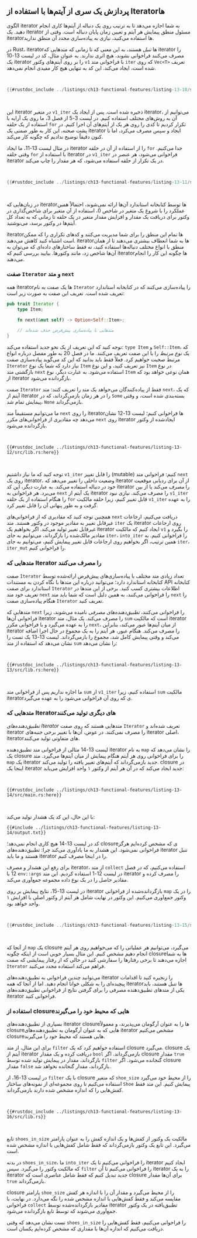 ## پردازش یک سری از آیتم‌ها با استفاده از Iteratorها

الگوی iterator به شما اجازه می‌دهد تا به ترتیب روی یک دنباله از آیتم‌ها کاری انجام دهید. یک iterator مسئول منطق پیمایش هر آیتم و تعیین زمان پایان دنباله است. وقتی از iteratorها استفاده می‌کنید، نیازی به پیاده‌سازی مجدد آن منطق ندارید.

در Rust، iteratorها _تنبل_ هستند، به این معنی که تا زمانی که متدهایی که iterator را مصرف می‌کنند فراخوانی نشوند، هیچ اثری ندارند. به عنوان مثال، کد در لیست 13-10 یک iterator را بر روی آیتم‌های وکتور `v1` با فراخوانی متد `iter` که روی `Vec<T>` تعریف شده است، ایجاد می‌کند. این کد به تنهایی هیچ کار مفیدی انجام نمی‌دهد.

<Listing number="13-10" file-name="src/main.rs" caption="ایجاد یک iterator">

```rust
{{#rustdoc_include ../listings/ch13-functional-features/listing-13-10/src/main.rs:here}}
```

</Listing>

این iterator در متغیر `v1_iter` ذخیره شده است. پس از ایجاد یک iterator، می‌توانیم از آن به روش‌های مختلف استفاده کنیم. در لیست 3-5 از فصل 3، ما روی یک آرایه با استفاده از یک حلقه `for` تکرار کردیم تا کدی را روی هر یک از آیتم‌های آن اجرا کنیم. در پشت صحنه، این کار به طور ضمنی یک iterator ایجاد و سپس مصرف می‌کرد، اما تا کنون دقیقاً توضیح ندادیم که چگونه کار می‌کند.

در مثال لیست 13-11، ما ایجاد iterator را از استفاده از آن در حلقه `for` جدا می‌کنیم. وقتی حلقه `for` با استفاده از iterator در `v1_iter` فراخوانی می‌شود، هر عنصر در iterator در یک تکرار از حلقه استفاده می‌شود، که هر مقدار را چاپ می‌کند.

<Listing number="13-11" file-name="src/main.rs" caption="استفاده از یک iterator در حلقه `for`">

```rust
{{#rustdoc_include ../listings/ch13-functional-features/listing-13-11/src/main.rs:here}}
```

</Listing>

در زبان‌هایی که iteratorها توسط کتابخانه استاندارد آن‌ها ارائه نمی‌شوند، احتمالاً همین عملکرد را با شروع یک متغیر در شاخص 0، استفاده از آن متغیر برای شاخص‌گذاری در وکتور برای دریافت یک مقدار و افزایش مقدار متغیر در یک حلقه تا زمانی که به تعداد کل آیتم‌ها در وکتور برسد، می‌نوشتید.

iteratorها تمام این منطق را برای شما مدیریت می‌کنند و کدهای تکراری را که ممکن است اشتباه کنید کاهش می‌دهند. iteratorها به شما انعطاف بیشتری می‌دهند تا از همان منطق با انواع مختلف دنباله‌ها استفاده کنید، نه فقط ساختارهای داده‌ای که می‌توان به آن‌ها شاخص زد، مانند وکتورها. بیایید بررسی کنیم که iteratorها چگونه این کار را انجام می‌دهند.

### صفت `Iterator` و متد `next`

همه iteratorها یک صفت به نام `Iterator` را پیاده‌سازی می‌کنند که در کتابخانه استاندارد تعریف شده است. تعریف این صفت به صورت زیر است:

```rust
pub trait Iterator {
    type Item;

    fn next(&mut self) -> Option<Self::Item>;

    // متدهایی با پیاده‌سازی پیش‌فرض حذف شده‌اند
}
```

توجه کنید که این تعریف از یک نحو جدید استفاده می‌کند: `type Item` و `Self::Item`، که یک _نوع مرتبط_ را با این صفت تعریف می‌کنند. ما در فصل 20 به طور مفصل درباره انواع مرتبط صحبت خواهیم کرد. فعلاً فقط باید بدانید که این کد می‌گوید پیاده‌سازی صفت `Iterator` نیاز دارد که شما یک نوع `Item` نیز تعریف کنید، و این نوع `Item` در نوع بازگشتی متد `next` استفاده می‌شود. به عبارت دیگر، نوع `Item` همان نوعی خواهد بود که از iterator بازگردانده می‌شود.

صفت `Iterator` فقط از پیاده‌کنندگان می‌خواهد یک متد را تعریف کنند: متد `next`، که یک آیتم از iterator را در هر زمان بازمی‌گرداند، که در `Some` بسته‌بندی شده است، و وقتی پیمایش تمام شد، `None` بازمی‌گرداند.

ما می‌توانیم مستقیماً متد `next` را روی iteratorها فراخوانی کنیم؛ لیست 13-12 نشان می‌دهد چه مقادیری از فراخوانی‌های مکرر `next` روی iterator ایجادشده از وکتور بازگردانده می‌شود.

<Listing number="13-12" file-name="src/lib.rs" caption="فراخوانی متد `next` روی یک iterator">

```rust,noplayground
{{#rustdoc_include ../listings/ch13-functional-features/listing-13-12/src/lib.rs:here}}
```

</Listing>

توجه کنید که ما نیاز داشتیم `v1_iter` را قابل تغییر (mutable) کنیم: فراخوانی متد `next` روی یک iterator، وضعیت داخلی را تغییر می‌دهد که iterator از آن برای ردیابی موقعیت خود در دنباله استفاده می‌کند. به عبارت دیگر، این کد iterator را _مصرف_ می‌کند یا از بین می‌برد. هر فراخوانی به `next` یک آیتم از iterator را مصرف می‌کند. نیازی نبود `v1_iter` را هنگام استفاده از یک حلقه `for` قابل تغییر کنیم، زیرا حلقه مالکیت `v1_iter` را به عهده گرفت و به طور پنهانی آن را قابل تغییر کرد.

همچنین توجه کنید که مقادیری که از فراخوانی‌های `next` دریافت می‌کنیم، ارجاعات غیرقابل تغییر به مقادیر موجود در وکتور هستند. متد `iter` یک iterator روی ارجاعات غیرقابل تغییر تولید می‌کند. اگر بخواهیم یک iterator ایجاد کنیم که مالکیت `v1` را بگیرد و مقادیر مالک‌شده را بازگرداند، می‌توانیم به جای `iter`، `into_iter` را فراخوانی کنیم. به همین ترتیب، اگر بخواهیم روی ارجاعات قابل تغییر پیمایش کنیم، می‌توانیم به جای `iter`، `iter_mut` را فراخوانی کنیم.

### متدهایی که Iterator را مصرف می‌کنند

صفت `Iterator` تعداد زیادی متد مختلف با پیاده‌سازی‌های پیش‌فرض ارائه‌شده توسط کتابخانه استاندارد دارد؛ می‌توانید درباره این متدها با نگاه کردن به مستندات API کتابخانه استاندارد برای صفت `Iterator` اطلاعات بیشتری کسب کنید. برخی از این متدها در تعریف خود متد `next` را فراخوانی می‌کنند، به همین دلیل است که شما باید متد `next` را هنگام پیاده‌سازی صفت `Iterator` تعریف کنید.

متدهایی که `next` را فراخوانی می‌کنند، _تطبیق‌دهنده‌های مصرفی_ نامیده می‌شوند، زیرا فراخوانی آن‌ها iterator را مصرف می‌کند. یک مثال، متد `sum` است که مالکیت iterator را به عهده می‌گیرد و با فراخوانی مکرر `next`، از میان آیتم‌ها عبور می‌کند، بنابراین iterator را مصرف می‌کند. هنگام عبور، هر آیتم را به یک مجموع در حال اجرا اضافه می‌کند و وقتی پیمایش کامل شد، مجموع را بازمی‌گرداند. لیست 13-13 یک تست را نشان می‌دهد که استفاده از متد `sum` را نشان می‌دهد:

<Listing number="13-13" file-name="src/lib.rs" caption="فراخوانی متد `sum` برای گرفتن مجموع همه آیتم‌ها در iterator">

```rust,noplayground
{{#rustdoc_include ../listings/ch13-functional-features/listing-13-13/src/lib.rs:here}}
```

</Listing>


ما اجازه نداریم پس از فراخوانی متد `sum` از `v1_iter` استفاده کنیم، زیرا `sum` مالکیت iteratorی که روی آن فراخوانی می‌شود را به عهده می‌گیرد.

### متدهایی که Iteratorهای دیگری تولید می‌کنند

_تطبیق‌دهنده‌های Iterator_ متدهایی هستند که روی صفت `Iterator` تعریف شده‌اند و iterator را مصرف نمی‌کنند. در عوض، آن‌ها با تغییر برخی جنبه‌های iterator اصلی، iteratorهای متفاوتی تولید می‌کنند.

لیست 13-14 مثالی از فراخوانی متد تطبیق‌دهنده iterator به نام `map` را نشان می‌دهد که یک closure را برای فراخوانی روی هر آیتم هنگام پیمایش از میان آیتم‌ها می‌گیرد. متد `map` یک iterator جدید بازمی‌گرداند که آیتم‌های تغییر یافته را تولید می‌کند. closure در اینجا یک iterator جدید ایجاد می‌کند که در آن هر آیتم از وکتور ۱ واحد افزایش می‌یابد:

<Listing number="13-14" file-name="src/main.rs" caption="فراخوانی تطبیق‌دهنده iterator `map` برای ایجاد یک iterator جدید">

```rust,not_desired_behavior
{{#rustdoc_include ../listings/ch13-functional-features/listing-13-14/src/main.rs:here}}
```

</Listing>

با این حال، این کد یک هشدار تولید می‌کند:

```console
{{#include ../listings/ch13-functional-features/listing-13-14/output.txt}}
```

کد در لیست 13-14 هیچ کاری انجام نمی‌دهد؛ closureی که مشخص کرده‌ایم هرگز فراخوانی نمی‌شود. این هشدار به ما یادآوری می‌کند چرا: تطبیق‌دهنده‌های iterator تنبل هستند و ما باید iterator را در اینجا مصرف کنیم.

برای رفع این هشدار و مصرف iterator، از متد `collect` استفاده می‌کنیم، که در فصل 12 با `env::args` در لیست 12-1 استفاده کردیم. این متد iterator را مصرف کرده و مقادیر حاصل را در یک نوع داده مجموعه جمع‌آوری می‌کند.

در لیست 13-15، نتایج پیمایش بر روی iterator بازگردانده‌شده از فراخوانی `map` را در یک وکتور جمع‌آوری می‌کنیم. این وکتور در نهایت شامل هر آیتم از وکتور اصلی با افزایش ۱ واحد خواهد بود.

<Listing number="13-15" file-name="src/main.rs" caption="فراخوانی متد `map` برای ایجاد یک iterator جدید و سپس فراخوانی متد `collect` برای مصرف iterator جدید و ایجاد یک وکتور">

```rust
{{#rustdoc_include ../listings/ch13-functional-features/listing-13-15/src/main.rs:here}}
```

</Listing>

از آنجا که `map` یک closure می‌گیرد، می‌توانیم هر عملیاتی را که می‌خواهیم روی هر آیتم انجام دهیم مشخص کنیم. این مثال بسیار خوبی است از اینکه چگونه closureها به شما اجازه می‌دهند تا برخی رفتارها را سفارشی کنید در حالی که از رفتار پیمایشی که صفت `Iterator` فراهم می‌کند استفاده مجدد می‌کنید.

می‌توانید چندین فراخوانی به تطبیق‌دهنده‌های iterator را زنجیره کنید تا اقدامات پیچیده‌ای را به شکلی خوانا انجام دهید. اما از آنجا که همه iteratorها تنبل هستند، باید یکی از متدهای تطبیق‌دهنده مصرفی را برای گرفتن نتایج از فراخوانی تطبیق‌دهنده‌های iterator فراخوانی کنید.

### استفاده از closureهایی که محیط خود را می‌گیرند

بسیاری از تطبیق‌دهنده‌های iterator closureها را به عنوان آرگومان می‌پذیرند، و معمولاً closureهایی که به عنوان آرگومان به تطبیق‌دهنده‌های iterator مشخص می‌کنیم closureهایی هستند که محیط خود را می‌گیرند.

برای این مثال، از متد `filter` استفاده خواهیم کرد که یک closure می‌گیرد. closure یک آیتم از iterator دریافت کرده و یک مقدار `bool` بازمی‌گرداند. اگر closure مقدار `true` بازگرداند، مقدار در پیمایش تولید شده توسط `filter` گنجانده می‌شود. اگر closure مقدار `false` بازگرداند، مقدار گنجانده نخواهد شد.

در لیست 13-16، از `filter` با یک closure که متغیر `shoe_size` را از محیط خود می‌گیرد استفاده می‌کنیم تا روی مجموعه‌ای از نمونه‌های ساختار `Shoe` پیمایش کنیم. این متد فقط کفش‌هایی را که اندازه مشخص شده دارند بازمی‌گرداند.

<Listing number="13-16" file-name="src/lib.rs" caption="استفاده از متد `filter` با یک closure که `shoe_size` را می‌گیرد">

```rust,noplayground
{{#rustdoc_include ../listings/ch13-functional-features/listing-13-16/src/lib.rs}}
```

</Listing>

تابع `shoes_in_size` مالکیت یک وکتور از کفش‌ها و یک اندازه کفش را به عنوان پارامتر می‌گیرد. این تابع یک وکتور بازمی‌گرداند که فقط شامل کفش‌هایی با اندازه مشخص شده است.

در بدنه `shoes_in_size`، ما `into_iter` را فراخوانی می‌کنیم تا یک iterator ایجاد کنیم که مالکیت وکتور را می‌گیرد. سپس `filter` را فراخوانی می‌کنیم تا آن iterator را به یک iterator جدید تبدیل کنیم که فقط شامل عناصری است که closure برای آن‌ها مقدار `true` بازمی‌گرداند.

closure پارامتر `shoe_size` را از محیط می‌گیرد و مقدار آن را با اندازه هر کفش مقایسه می‌کند و فقط کفش‌هایی با اندازه مشخص شده را نگه می‌دارد. در نهایت، با فراخوانی `collect` مقادیر بازگردانده‌شده توسط iterator تطبیق‌یافته در یک وکتور جمع‌آوری می‌شوند که توسط تابع بازگردانده می‌شود.

تست نشان می‌دهد که وقتی `shoes_in_size` را فراخوانی می‌کنیم، فقط کفش‌هایی را دریافت می‌کنیم که اندازه آن‌ها با مقداری که مشخص کرده‌ایم یکسان است.
